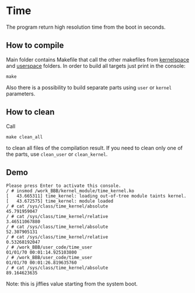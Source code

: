 # Time

The program return high resolution time from the boot in seconds.

## How to compile

Main folder contains Makefile that call the other makefiles from [kernelspace](./kernelspace) and [userspace](./userspace) folders.
In order to build all targets just print in the console:
```
make
```
Also there is a possibility to build separate parts using `user` or `kernel` parameters.

## How to clean

Call
```
make clean_all
```
to clean all files of the compilation result. If you need to clean only one of the parts, use `clean_user` or `clean_kernel`.

## Demo

```
Please press Enter to activate this console.                                    
/ # insmod /work_BBB/kernel_module/time_kernel.ko
[   43.665311] time_kernel: loading out-of-tree module taints kernel.
[   43.672575] time_kernel: module loaded
/ # cat /sys/class/time_kernel/absolute
45.791959047
/ # cat /sys/class/time_kernel/relative
3.46511067880
/ # cat /sys/class/time_kernel/absolute
52.307905131
/ # cat /sys/class/time_kernel/relative
0.53268192047
/ # /work_BBB/user_code/time_user
01/01/70 00:01:14.925103800
/ # /work_BBB/user_code/time_user
01/01/70 00:01:26.819635760
/ # cat /sys/class/time_kernel/absolute
89.164623635
```
Note: this is jiffies value starting from the system boot.
